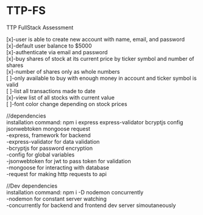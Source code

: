 # TTP-FS

TTP FullStack Assessment

[x]-user is able to create new account with name, email, and password<br />
[x]-default user balance to \$5000<br />
[x]-authenticate via email and password<br />
[x]-buy shares of stock at its current price by ticker symbol and number of shares<br />
[x]-number of shares only as whole numbers<br />
[ ]-only available to buy with enough money in account and ticker symbol is valid<br />
[ ]-list all transactions made to date<br />
[x]-view list of all stocks with current value<br />
[ ]-font color change depending on stock prices<br />

//dependencies<br />
installation command: npm i express express-validator bcryptjs config jsonwebtoken mongoose request<br />
-express, framework for backend<br />
-express-validator for data validation<br />
-bcryptjs for password encryption<br />
-config for global variables<br />
-jsonwebtoken for jwt to pass token for validation<br />
-mongoose for interacting with database<br />
-request for making http requests to api<br />

//Dev dependencies<br />
installation command: npm i -D nodemon concurrently<br />
-nodemon for constant server watching<br />
-concurrently for backend and frontend dev server simoutaneously<br />
